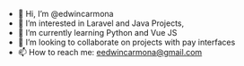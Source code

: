 - 👋 Hi, I’m @edwincarmona
- 👀 I’m interested in Laravel and Java Projects,
- 🌱 I’m currently learning Python and Vue JS
- 💞️ I’m looking to collaborate on projects with pay interfaces
- 📫 How to reach me: eedwincarmona@gmail.com

<!---
edwincarmona/edwincarmona is a ✨ special ✨ repository because its `README.md` (this file) appears on your GitHub profile.
You can click the Preview link to take a look at your changes.
--->
